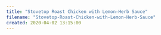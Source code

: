 ```yaml
---
title: "Stovetop Roast Chicken with Lemon-Herb Sauce"
filename: "Stovetop-Roast-Chicken-with-Lemon-Herb-Sauce"
created: 2020-04-02 13:15:00
---
```


